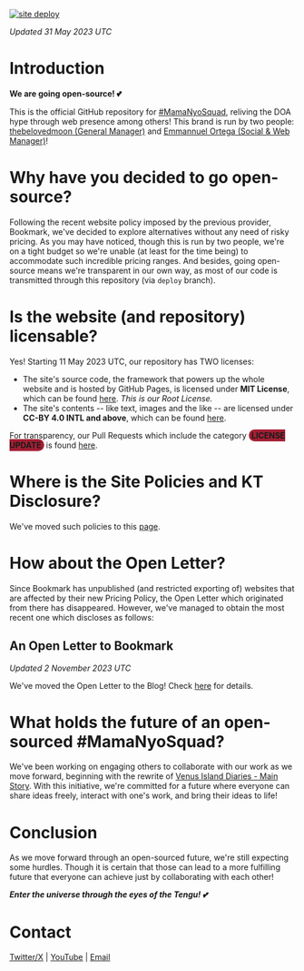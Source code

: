 [![site deploy](https://github.com/MamaNyoSquad/mamanyosquad.github.io/actions/workflows/deploy.yml/badge.svg?branch=deploy)](https://github.com/MamaNyoSquad/mamanyosquad.github.io/actions/workflows/deploy.yml)

_Updated 31 May 2023 UTC_

# Introduction

**We are going open-source! :two_hearts:**

This is the official GitHub repository for [#MamaNyoSquad](https://github.com/MamaNyoSquad), reliving the DOA hype through web presence among others! This brand is run by two people: [thebelovedmoon (General Manager)](https://github.com/thebelovedmoon) and [Emmannuel Ortega (Social & Web Manager)](https://github.com/Ortega082)!

# Why have you decided to go open-source?

Following the recent website policy imposed by the previous provider, Bookmark, we've decided to explore alternatives without any need of risky pricing. As you may have noticed, though this is run by two people, we're on a tight budget so we're unable (at least for the time being) to accommodate such incredible pricing ranges. And besides, going open-source means we're transparent in our own way, as most of our code is transmitted through this repository (via `deploy` branch).

# Is the website (and repository) licensable?

Yes! Starting 11 May 2023 UTC, our repository has TWO licenses:

- The site's source code, the framework that powers up the whole website and is hosted by GitHub Pages, is licensed under **MIT License**, which can be found [here](LICENSE). _This is our Root License._
- The site's contents -- like text, images and the like -- are licensed under **CC-BY 4.0 INTL and above**, which can be found [here](LICENSE-CONTENT).

For transparency, our Pull Requests which include the category <span style="background-color: #a31f34; padding: 1.9px 4.75px; border-radius: 950px; color: #fff'">**LICENSE UPDATE**</span> is found [here](https://github.com/MamaNyoSquad/mamanyosquad.github.io/pulls?q=is:pr+label:%22LICENSE+UPDATE%22).

# Where is the Site Policies and KT Disclosure?

We've moved such policies to this [page](https://mamanyosquad.github.io/policies).

# How about the Open Letter?

Since Bookmark has unpublished (and restricted exporting of) websites that are affected by their new Pricing Policy, the Open Letter which originated from there has disappeared. However, we've managed to obtain the most recent one which discloses as follows:

## An Open Letter to Bookmark

_Updated 2 November 2023 UTC_

We've moved the Open Letter to the Blog! Check [here](https://mamanyosquad.github.io/blog/20220413) for details.

# What holds the future of an open-sourced #MamaNyoSquad?

We've been working on engaging others to collaborate with our work as we move forward, beginning with the rewrite of [Venus Island Diaries - Main Story](https://bit.ly/VIDiariesRealTime). With this initiative, we're committed for a future where everyone can share ideas freely, interact with one's work, and bring their ideas to life!

# Conclusion

As we move forward through an open-sourced future, we're still expecting some hurdles. Though it is certain that those can lead to a more fulfilling future that everyone can achieve just by collaborating with each other!

***Enter the universe through the eyes of the Tengu! 💕***

# Contact

[Twitter/X](https://mobile.twitter.com/MamaNyoSquad) | [YouTube](https://youtube.com/@MamaNyoSquad) | [Email](mailto:mamanyosquad@outlook.com)

